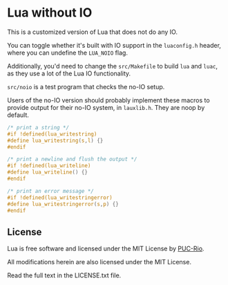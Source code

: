 # Lua without IO

This is a customized version of Lua that does not do any IO.

You can toggle whether it's built with IO support in the `luaconfig.h` header,
where you can undefine the `LUA_NOIO` flag.

Additionally, you'd need to change the `src/Makefile` to build `lua` and
`luac`, as they use a lot of the Lua IO functionality.

`src/noio` is a test program that checks the no-IO setup.

Users of the no-IO version should probably implement these macros to provide
output for their no-IO system, in `lauxlib.h`. They are noop by default.

```c
/* print a string */
#if !defined(lua_writestring)
#define lua_writestring(s,l) {}
#endif

/* print a newline and flush the output */
#if !defined(lua_writeline)
#define lua_writeline() {}
#endif

/* print an error message */
#if !defined(lua_writestringerror)
#define lua_writestringerror(s,p) {}
#endif
```

## License 

Lua is free software and licensed under the MIT License by 
[PUC-Rio](http://www.puc-rio.br/index.html).

All modifications herein are also licensed under the MIT License.

Read the full text in the LICENSE.txt file.
